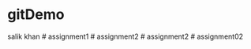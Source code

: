 # gitDemo 
salik khan
#   a s s i g n m e n t 1  
 #   a s s i g n m e n t 2  
 #   a s s i g n m e n t 2  
 #   a s s i g n m e n t 0 2  
 